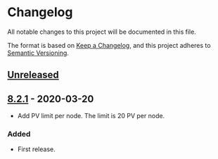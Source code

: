 # Changelog

All notable changes to this project will be documented in this file.

The format is based on [Keep a Changelog](https://keepachangelog.com/en/1.0.0/),
and this project adheres to [Semantic Versioning](https://semver.org/spec/v2.0.0.html).

## [Unreleased]

## [8.2.1] - 2020-03-20
- Add PV limit per node. The limit is 20 PV per node.

### Added

- First release.

[Unreleased]: https://github.com/giantswarm/aws-operator/compare/v8.2.1...HEAD
[8.2.1]: https://github.com/giantswarm/aws-operator/releases/tag/v8.2.1
